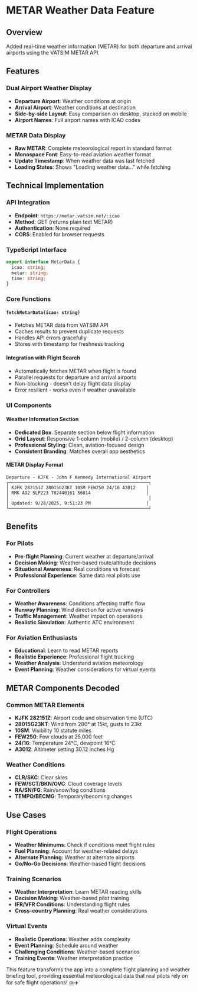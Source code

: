 # METAR Weather Data Feature

## Overview
Added real-time weather information (METAR) for both departure and arrival airports using the VATSIM METAR API.

## Features

### Dual Airport Weather Display
- **Departure Airport**: Weather conditions at origin
- **Arrival Airport**: Weather conditions at destination
- **Side-by-side Layout**: Easy comparison on desktop, stacked on mobile
- **Airport Names**: Full airport names with ICAO codes

### METAR Data Display
- **Raw METAR**: Complete meteorological report in standard format
- **Monospace Font**: Easy-to-read aviation weather format
- **Update Timestamp**: When weather data was last fetched
- **Loading States**: Shows "Loading weather data..." while fetching

## Technical Implementation

### API Integration
- **Endpoint**: `https://metar.vatsim.net/:icao`
- **Method**: GET (returns plain text METAR)
- **Authentication**: None required
- **CORS**: Enabled for browser requests

### TypeScript Interface
```typescript
export interface MetarData {
  icao: string;
  metar: string;
  time: string;
}
```

### Core Functions

#### `fetchMetarData(icao: string)`
- Fetches METAR data from VATSIM API
- Caches results to prevent duplicate requests
- Handles API errors gracefully
- Stores with timestamp for freshness tracking

#### Integration with Flight Search
- Automatically fetches METAR when flight is found
- Parallel requests for departure and arrival airports
- Non-blocking - doesn't delay flight data display
- Error resilient - works even if weather unavailable

### UI Components

#### Weather Information Section
- **Dedicated Box**: Separate section below flight information
- **Grid Layout**: Responsive 1-column (mobile) / 2-column (desktop)
- **Professional Styling**: Clean, aviation-focused design
- **Consistent Branding**: Matches overall app aesthetics

#### METAR Display Format
```
Departure - KJFK - John F Kennedy International Airport
┌─────────────────────────────────────────────────────┐
│ KJFK 282151Z 28015G23KT 10SM FEW250 24/16 A3012    │
│ RMK AO2 SLP223 T02440161 56014                     │
│                                                     │
│ Updated: 9/28/2025, 9:51:23 PM                     │
└─────────────────────────────────────────────────────┘
```

## Benefits

### For Pilots
- **Pre-flight Planning**: Current weather at departure/arrival
- **Decision Making**: Weather-based route/altitude decisions  
- **Situational Awareness**: Real conditions vs forecast
- **Professional Experience**: Same data real pilots use

### For Controllers
- **Weather Awareness**: Conditions affecting traffic flow
- **Runway Planning**: Wind direction for active runways
- **Traffic Management**: Weather impact on operations
- **Realistic Simulation**: Authentic ATC environment

### For Aviation Enthusiasts
- **Educational**: Learn to read METAR reports
- **Realistic Experience**: Professional flight tracking
- **Weather Analysis**: Understand aviation meteorology
- **Event Planning**: Weather considerations for virtual events

## METAR Components Decoded

### Common METAR Elements
- **KJFK 282151Z**: Airport code and observation time (UTC)
- **28015G23KT**: Wind from 280° at 15kt, gusts to 23kt
- **10SM**: Visibility 10 statute miles
- **FEW250**: Few clouds at 25,000 feet
- **24/16**: Temperature 24°C, dewpoint 16°C
- **A3012**: Altimeter setting 30.12 inches Hg

### Weather Conditions
- **CLR/SKC**: Clear skies
- **FEW/SCT/BKN/OVC**: Cloud coverage levels
- **RA/SN/FG**: Rain/snow/fog conditions
- **TEMPO/BECMG**: Temporary/becoming changes

## Use Cases

### Flight Operations
- **Weather Minimums**: Check if conditions meet flight rules
- **Fuel Planning**: Account for weather-related delays
- **Alternate Planning**: Weather at alternate airports
- **Go/No-Go Decisions**: Weather-based flight decisions

### Training Scenarios  
- **Weather Interpretation**: Learn METAR reading skills
- **Decision Making**: Weather-based pilot training
- **IFR/VFR Conditions**: Understanding flight rules
- **Cross-country Planning**: Real weather considerations

### Virtual Events
- **Realistic Operations**: Weather adds complexity
- **Event Planning**: Schedule around weather
- **Challenging Conditions**: Weather-based scenarios
- **Training Events**: Weather interpretation practice

This feature transforms the app into a complete flight planning and weather briefing tool, providing essential meteorological data that real pilots rely on for safe flight operations! ⛈️✈️